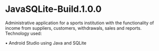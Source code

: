 # JavaSQLite-Build.1.0.0

Administrative application for a sports institution with the functionality of income from suppliers, customers, withdrawals, sales and reports. 
Technology used: 

• Android Studio using Java and SQLite
